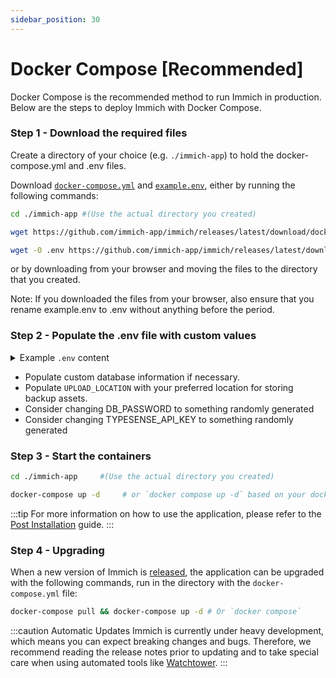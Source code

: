 ```yaml
---
sidebar_position: 30
---
```


# Docker Compose [Recommended]

Docker Compose is the recommended method to run Immich in production. Below are the steps to deploy Immich with Docker Compose.

### Step 1 - Download the required files

Create a directory of your choice (e.g. `./immich-app`) to hold the docker-compose.yml and .env files.

Download [`docker-compose.yml`][compose-file] and [`example.env`][env-file], either by running the following commands:

```bash title="Move to the directory you created"
cd ./immich-app #(Use the actual directory you created)
```

```bash title="Get docker-compose.yml file"
wget https://github.com/immich-app/immich/releases/latest/download/docker-compose.yml
```

```bash title="Get .env file"
wget -O .env https://github.com/immich-app/immich/releases/latest/download/example.env
```

or by downloading from your browser and moving the files to the directory that you created.

Note: If you downloaded the files from your browser, also ensure that you rename example.env to .env without anything before the period.

### Step 2 - Populate the .env file with custom values

<details>

<summary>Example <code>.env</code> content</summary>

```bash
###################################################################################
# Database
###################################################################################

DB_HOSTNAME=immich_postgres
DB_USERNAME=postgres
DB_PASSWORD=postgres
DB_DATABASE_NAME=immich

# Optional Database settings:
# DB_PORT=5432

###################################################################################
# Redis
###################################################################################

REDIS_HOSTNAME=immich_redis

# Optional Redis settings:

# Note: these parameters are not automatically passed to the Redis Container
# to do so, please edit the docker-compose.yml file as well. Redis is not configured
# via environment variables, only redis.conf or the command line

# REDIS_PORT=6379
# REDIS_DBINDEX=0
# REDIS_PASSWORD=
# REDIS_SOCKET=

###################################################################################
# Upload File Location
#
# This is the location where uploaded files are stored.
###################################################################################

UPLOAD_LOCATION=absolute_location_on_your_machine_where_you_want_to_store_the_backup


###################################################################################
# Typesense
###################################################################################
TYPESENSE_API_KEY=some-random-text
# TYPESENSE_ENABLED=false

###################################################################################
# Reverse Geocoding
#
# Reverse geocoding is done locally which has a small impact on memory usage
# This memory usage can be altered by changing the REVERSE_GEOCODING_PRECISION variable
# This ranges from 0-3 with 3 being the most precise
# 3 - Cities > 500 population: ~200MB RAM
# 2 - Cities > 1000 population: ~150MB RAM
# 1 - Cities > 5000 population: ~80MB RAM
# 0 - Cities > 15000 population: ~40MB RAM
####################################################################################

# DISABLE_REVERSE_GEOCODING=false
# REVERSE_GEOCODING_PRECISION=3

####################################################################################
# WEB - Optional
#
# Custom message on the login page, should be written in HTML form.
# For example:
# PUBLIC_LOGIN_PAGE_MESSAGE="This is a demo instance of Immich.<br><br>Email: <i>demo@demo.de</i><br>Password: <i>demo</i>"
####################################################################################

PUBLIC_LOGIN_PAGE_MESSAGE="My Family Photos and Videos Backup Server"

####################################################################################
# Alternative Service Addresses - Optional
#
# This is an advanced feature for users who may be running their immich services on different hosts.
# It will not change which address or port that services bind to within their containers, but it will change where other services look for their peers.
# Note: immich-microservices is bound to 3002, but no references are made
####################################################################################

IMMICH_WEB_URL=http://immich-web:3000
IMMICH_SERVER_URL=http://immich-server:3001
IMMICH_MACHINE_LEARNING_URL=http://immich-machine-learning:3003

####################################################################################
# Alternative API's External Address - Optional
#
# This is an advanced feature used to control the public server endpoint returned to clients during Well-known discovery.
# You should only use this if you want mobile apps to access the immich API over a custom URL. Do not include trailing slash.
# NOTE: At this time, the web app will not be affected by this setting and will continue to use the relative path: /api
# Examples: http://localhost:3001, http://immich-api.example.com, etc
####################################################################################

#IMMICH_API_URL_EXTERNAL=http://localhost:3001
```

</details>

- Populate custom database information if necessary.
- Populate `UPLOAD_LOCATION` with your preferred location for storing backup assets.
- Consider changing DB_PASSWORD to something randomly generated
- Consider changing TYPESENSE_API_KEY to something randomly generated

### Step 3 - Start the containers

```bash title="Navigate to the directory you created"
cd ./immich-app     #(Use the actual directory you created)
```

```bash title="Start the containers using docker compose command"
docker-compose up -d     # or `docker compose up -d` based on your docker-compose version
```

:::tip
For more information on how to use the application, please refer to the [Post Installation](/docs/install/post-install.mdx) guide.
:::

### Step 4 - Upgrading

When a new version of Immich is [released](https://github.com/immich-app/immich/releases), the application can be upgraded with the following commands, run in the directory with the `docker-compose.yml` file:

```bash title="Upgrade Immich"
docker-compose pull && docker-compose up -d # Or `docker compose`
```

:::caution Automatic Updates
Immich is currently under heavy development, which means you can expect breaking changes and bugs. Therefore, we recommend reading the release notes prior to updating and to take special care when using automated tools like [Watchtower][watchtower].
:::

[compose-file]: https://github.com/immich-app/immich/releases/latest/download/docker-compose.yml
[env-file]: https://github.com/immich-app/immich/releases/latest/download/example.env
[watchtower]: https://containrrr.dev/watchtower/

